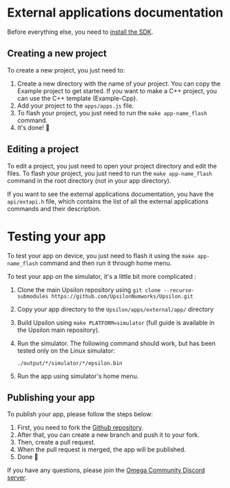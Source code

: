 # External applications documentation

Before everything else, you need to [install the SDK](/docs/install-sdk.md).

## Creating a new project

To create a new project, you just need to:

1. Create a new directory with the name of your project. You can copy the Example project to get started. If you want to make a C++ project, you can use the C++ template (Example-Cpp).
2. Add your project to the `apps/apps.js` file.
3. To flash your project, you just need to run the `make app-name_flash` command.
4. It's done! :tada:

## Editing a project

To edit a project, you just need to open your project directory and edit the files.
To flash your project, you just need to run the `make app-name_flash` command in the root directory (not in your app directory).

If you want to see the external applications documentation, you have the `api/extapi.h` file, which contains the list of all the external applications commands and their description.

# Testing your app

To test your app on device, you just need to flash it using the `make app-name_flash` command and then run it through home menu.

To test your app on the simulator, it's a little bit more complicated :

1. Clone the main Upsilon repository using `git clone --recurse-submodules https://github.com/UpsilonNumworks/Upsilon.git`
2. Copy your app directory to the `Upsilon/apps/external/app/` directory
3. Build Upsilon using `make PLATFORM=simulator` (full guide is available in the Upsilon main repository).
4. Run the simulator. The following command should work, but has been tested only on the Linux simulator:

    ```shell
    ./output/*/simulator/*/epsilon.bin
    ```

5. Run the app using simulator's home menu.

## Publishing your app

To publish your app, please follow the steps below:

1. First, you need to fork the [Github repository](https://github.com/UpsilonNumworks/Upsilon-External).
2. After that, you can create a new branch and push it to your fork.
3. Then, create a pull request.
4. When the pull request is merged, the app will be published.
5. Done :tada:

If you have any questions, please join the [Omega Community Discord server](https://discord.gg/hnEqPzAJzn).
